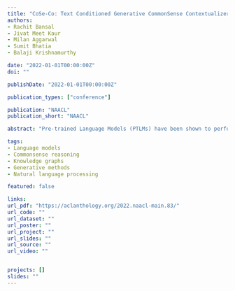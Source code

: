 ```yaml
---
title: "CoSe-Co: Text Conditioned Generative CommonSense Contextualizer"
authors:
- Rachit Bansal
- Jivat Meet Kaur
- Milan Aggarwal
- Sumit Bhatia
- Balaji Krishnamurthy

date: "2022-01-01T00:00:00Z"
doi: ""

publishDate: "2022-01-01T00:00:00Z"

publication_types: ["conference"]

publication: "NAACL"
publication_short: "NAACL"

abstract: "Pre-trained Language Models (PTLMs) have been shown to perform well on natural language tasks. Many prior works have leveraged structured commonsense present in the form of entities linked through labeled relations in Knowledge Graphs (KGs) to assist PTLMs. Retrieval approaches use KG as a separate static module which limits coverage since KGs contain finite knowledge. Generative methods train PTLMs on KG triples to improve the scale at which knowledge can be obtained. However, training on symbolic KG entities limits their applicability in tasks involving natural language text where they ignore overall context. To mitigate this, we propose a CommonSense Contextualizer (CoSe-Co) conditioned on sentences as input to make it generically usable in tasks for generating knowledge relevant to the overall context of input text. To train CoSe-Co, we propose a novel dataset comprising of sentence and commonsense knowledge pairs. The knowledge inferred by CoSe-Co is diverse and contain novel entities not present in the underlying KG. We augment generated knowledge in Multi-Choice QA and Open-ended CommonSense Reasoning tasks leading to improvements over current best methods on CSQA, ARC, QASC and OBQA datasets. We also demonstrate its applicability in improving performance of a baseline model for paraphrase generation task."

tags:
- Language models
- Commonsense reasoning
- Knowledge graphs
- Generative methods
- Natural language processing

featured: false

links:
url_pdf: "https://aclanthology.org/2022.naacl-main.83/"
url_code: ""
url_dataset: ""
url_poster: ""
url_project: ""
url_slides: ""
url_source: ""
url_video: ""


projects: []
slides: ""
---
```


